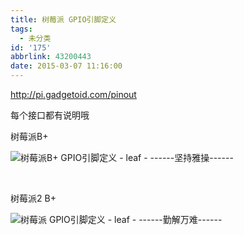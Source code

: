 ```yaml
---
title: 树莓派 GPIO引脚定义
tags:
  - 未分类
id: '175'
abbrlink: 43200443
date: 2015-03-07 11:16:00
---
```


http://pi.gadgetoid.com/pinout

每个接口都有说明哦

树莓派B+

![树莓派B+ GPIO引脚定义 - leaf - ------坚持雅操------](http://img0.ph.126.net/5wA-N9e9ZmJRCc-zYWf9kw==/3118461266995395390.png "树莓派B+ GPIO引脚定义 - leaf - ------坚持雅操------")

 

树莓派2 B+

![树莓派 GPIO引脚定义 - leaf - ------勤解万难------](http://img2.ph.126.net/JnO60RLbCb4r-UhbuObgJA==/6619373360026755635.jpg "树莓派 GPIO引脚定义 - leaf - ------勤解万难------")